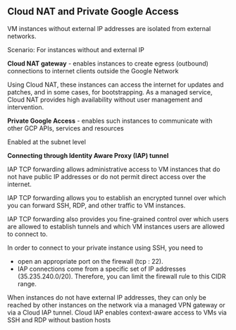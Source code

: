 ## Cloud NAT and Private Google Access

[]()

VM instances without external IP addresses are isolated from external networks.

Scenario: For instances without and external IP

**Cloud NAT gateway** - enables instances to create egress (outbound) connections to internet clients outside the Google Network

Using Cloud NAT, these instances can access the internet for updates and patches, and in some cases, for bootstrapping. As a managed service, Cloud NAT provides high availability without user management and intervention.

**Private Google Access** - enables such instances to communicate with other GCP APIs, services and resources 

Enabled at the subnet level

**Connecting through Identity Aware Proxy (IAP) tunnel**

IAP TCP forwarding allows administrative access to VM instances that do not have public IP addresses or do not permit direct access over the internet.

IAP TCP forwarding allows you to establish an encrypted tunnel over which you can forward SSH, RDP, and other traffic to VM instances. 

IAP TCP forwarding also provides you fine-grained control over which users are allowed to establish tunnels and which VM instances users are allowed to connect to.

In order to connect to your private instance using SSH, you need to 
- open an appropriate port on the firewall (tcp : 22). 
- IAP connections come from a specific set of IP addresses (35.235.240.0/20). Therefore, you can limit the firewall rule to this CIDR range.

When instances do not have external IP addresses, they can only be reached by other instances on the network via a managed VPN gateway or via a Cloud IAP tunnel. Cloud IAP enables context-aware access to VMs via SSH and RDP without bastion hosts
